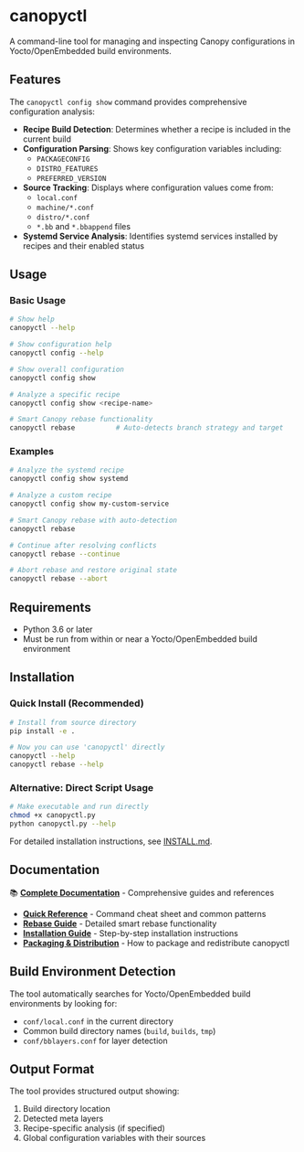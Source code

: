 # canopyctl

A command-line tool for managing and inspecting Canopy configurations in Yocto/OpenEmbedded build environments.

## Features

The `canopyctl config show` command provides comprehensive configuration analysis:

- **Recipe Build Detection**: Determines whether a recipe is included in the current build
- **Configuration Parsing**: Shows key configuration variables including:
  - `PACKAGECONFIG`
  - `DISTRO_FEATURES` 
  - `PREFERRED_VERSION`
- **Source Tracking**: Displays where configuration values come from:
  - `local.conf`
  - `machine/*.conf`
  - `distro/*.conf`
  - `*.bb` and `*.bbappend` files
- **Systemd Service Analysis**: Identifies systemd services installed by recipes and their enabled status

## Usage

### Basic Usage

```bash
# Show help
canopyctl --help

# Show configuration help
canopyctl config --help

# Show overall configuration
canopyctl config show

# Analyze a specific recipe
canopyctl config show <recipe-name>

# Smart Canopy rebase functionality
canopyctl rebase          # Auto-detects branch strategy and target
```

### Examples

```bash
# Analyze the systemd recipe
canopyctl config show systemd

# Analyze a custom recipe
canopyctl config show my-custom-service

# Smart Canopy rebase with auto-detection
canopyctl rebase

# Continue after resolving conflicts
canopyctl rebase --continue

# Abort rebase and restore original state
canopyctl rebase --abort
```

## Requirements

- Python 3.6 or later
- Must be run from within or near a Yocto/OpenEmbedded build environment

## Installation

### Quick Install (Recommended)
```bash
# Install from source directory
pip install -e .

# Now you can use 'canopyctl' directly
canopyctl --help
canopyctl rebase --help
```

### Alternative: Direct Script Usage
```bash
# Make executable and run directly  
chmod +x canopyctl.py
python canopyctl.py --help
```

For detailed installation instructions, see [INSTALL.md](INSTALL.md).

## Documentation

📚 **[Complete Documentation](docs/)** - Comprehensive guides and references

- **[Quick Reference](docs/quick-reference.md)** - Command cheat sheet and common patterns
- **[Rebase Guide](README-rebase.md)** - Detailed smart rebase functionality  
- **[Installation Guide](INSTALL.md)** - Step-by-step installation instructions
- **[Packaging & Distribution](docs/packaging-and-distribution.md)** - How to package and redistribute canopyctl

## Build Environment Detection

The tool automatically searches for Yocto/OpenEmbedded build environments by looking for:
- `conf/local.conf` in the current directory
- Common build directory names (`build`, `builds`, `tmp`)
- `conf/bblayers.conf` for layer detection

## Output Format

The tool provides structured output showing:
1. Build directory location
2. Detected meta layers
3. Recipe-specific analysis (if specified)
4. Global configuration variables with their sources
